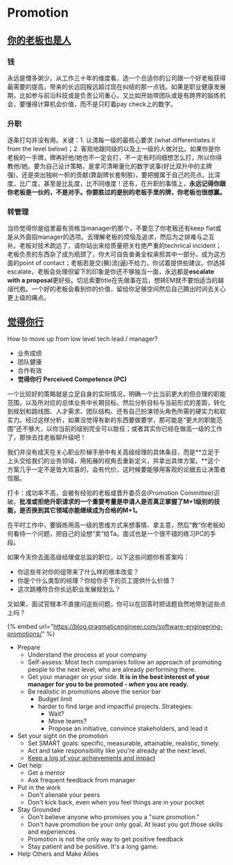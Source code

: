 # Promotion

## [你的老板也是人](https://mp.weixin.qq.com/s/KTJcuC8YFgL2KD4X6gRXRg)

### 钱

永远是僧多粥少。从工作三十年的维度看，选一个合适你的公司跟一个好老板获得最需要的提高，带来的长远回报远超过现在纠结的那一点钱。如果是职业健康发展期，比如参与前沿科技或是负责公司重心，又比如开始带团队或是有跨界的锻炼机会，要懂得计算机会价值，而不是只盯着pay check上的数字。

### 升职

逐条打勾并没有用。关键：1. 认清每一级的最核心要求 (what differentiates it from the level below)；2. 客观地跟同级的以及上一级的人做对比。如果你是你老板的一手牌，牌再好他/她也不一定会打，不一定有时间细想怎么打，所以你得教他/她。要为自己设计策略，是拿可清晰量化的数字说事(好比双升中的主牌强)，还是突出独树一帜的贡献(靠副牌长套制胜)，要把握属于自己的亮点。比深度，比广度，甚至是比乱度，比不同维度！还有，在升职的事情上，**永远记得你跟你老板是一伙的，不是对手。你要胜过的是别的老板手里的牌，你老板也很想赢。**

### 转管理

当你觉得你是组里最有资格当manager的那个，不要忘了你老板还有keep flat或是从外面招manager的选项。去理解老板的烦恼及追求，然后为之排难与之互补。老板对技术疏远了，请你站出来给质量把关杜绝严重的technical incident；老板负责的东西杂了成为瓶颈了，你大可自告奋勇全权承担其中一部分，成为这方面的point of contact；老板若是交(撕)流(逼)不给力，你试着提供些建议。你选择escalate，老板会处理但留下的印象是你还不够独当一面，永远都是**escalate with a proposal**更好些。切忌索要title在先做事在后，想转EM就不要怕适当的越俎代庖。一个好的老板会看到你的价值，留给你足够空间然后自己腾出时间去关心更上级的痛点。

## [觉得你行](https://mp.weixin.qq.com/s/HuNBM68pNMEfLHWTGpF3tQ)

How to move up from low level tech lead / manager?

* 业务成绩
* 团队健康
* 合作有效
* **觉得你行 Perceived Competence (PC)**

一个比较好的策略就是立足自身的实际情况，明确一个比当前更大的但合理的职能范围，以及所对应的总体业务中长期目标。然后分析目标与当前形式的差距，转化到规划和路线图、人才需求、团队结构、还有自己扮演领头角色所需的硬实力和软实力。经过这样分析，如果没觉得有新的东西要做要学，那可能是“更大的职能范围”还不够大，以你当前的级别完全可以胜任；或者其实你已经在做高一级的工作了，那快去找老板聊升级吧！

我们并没有成天在关心职业阶梯手册中有关高级经理的具体条目，而是**立足于上头交给我们的业务领域，用拓展的视角去重新定义，并拿出具体方案。**这个方案几乎一定不是皆大欢喜的，会有代价，这时候要能够用客观的论据去让决策者信服。

打卡：成功率不高，会被有经验的老板或晋升委员会(Promotion Committee)识破。**批准或拒绝升职请求的一个重要考量是申请人是否真正掌握了M+1级别的技能，是否换到其它领域亦能继续成为合格的M+1。**

在平时工作中，要锻炼用高一级的思维方式来想事情、拿主意，然后“教”你老板如何看待一个问题，把自己的设想“卖”给Ta。面试也是一个很不错的练习PC的手段。

如果今天你去面高级经理或总监的职位，以下这些问题你有答案吗：

* 你这些年对你的组带来了什么样的根本改变？
* 你是个什么类型的经理？你给你手下的员工提供什么价值？
* 这次跳槽符合你长远职业发展规划么？

又如果，面试官根本不直接问这些问题，你可以在回答时把话题自然地带到这些点上吗？

{% embed url="https://blog.pragmaticengineer.com/software-engineering-promotions/" %}

* Prepare
  * Understand the process at your company
  * Self-assess: Most tech companies follow an approach of promoting people to the next level, who are already performing there.
  * Get your manager on your side. **It is in the best interest of your manager for you to be promoted - **_**when**_** you are ready.**
  * Be realistic in promotions above the senior bar
    * Budget limit
    * harder to find large and impactful projects. Strategies:
      * Wait?
      * Move teams?
      * Propose an initiative, convince stakeholders, and lead it
* Set your sight on the promotion
  * Set SMART goals: specific, measurable, attainable, realistic, timely.
  * Act and take responsibility like you're already at the next level.
  * [Keep a log of your achievements and impact](keeping-track.md)
* Get help
  * Get a mentor
  * Ask frequent feedback from manager
* Put in the work
  * Don't alienate your peers
  * Don't kick back, even when you feel things are in your pocket
* Stay Grounded
  * Don't believe anyone who promises you a "sure promotion."
  * Don't have promotion be your only goal. At least you got those skills and experiences.
  * Promotion is not the only way to get positive feedback
  * Stay patient and be positive. It's a long game.
* Help Others and Make Allies
